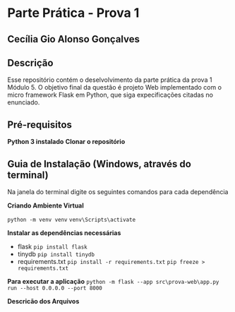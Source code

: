 # Parte Prática - Prova 1
## Cecília Gio Alonso Gonçalves

## Descrição
Esse repositório contém o deselvolvimento da parte prática da prova 1 Módulo 5. O objetivo final da questão é projeto Web implementado com o micro framework Flask em Python, que siga expecificações citadas no enunciado. 

## Pré-requisitos
**Python 3 instalado**
**Clonar o repositório**

## Guia de Instalação (Windows, através do terminal)
Na janela do terminal digite os seguintes comandos para cada dependência

**Criando Ambiente Virtual**

```python -m venv venv```
```venv\Scripts\activate```

**Instalar as dependências necessárias**

- flask 
```pip install flask```
- tinydb
```pip install tinydb```
- requirements.txt
```pip install -r requirements.txt```
```pip freeze > requirements.txt```

**Para executar a aplicação**
```python -m flask --app src\prova-web\app.py run --host 0.0.0.0 --port 8000```

**Descricão dos Arquivos**

